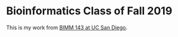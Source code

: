 # Bioinformatics Class of Fall 2019

This is my work from [BIMM 143 at UC San Diego](https://bioboot.github.io/bimm143_F19/).
